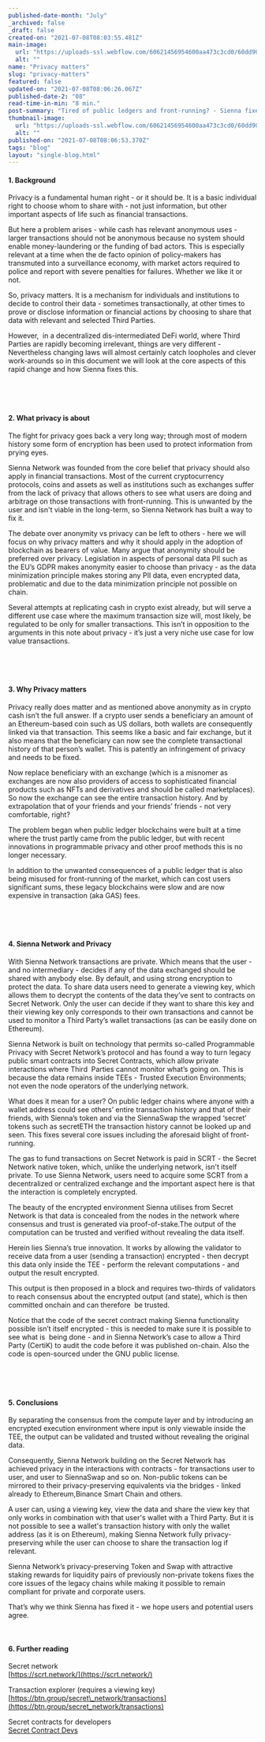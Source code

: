 ```yaml
---
published-date-month: "July"
_archived: false
_draft: false
created-on: "2021-07-08T08:03:55.481Z"
main-image:
  url: "https://uploads-ssl.webflow.com/60621456954600aa473c3cd0/60dd90c54bf78862a7580ad8_Privacy%20matters%20Blog.jpg"
  alt: ""
name: "Privacy matters"
slug: "privacy-matters"
featured: false
updated-on: "2021-07-08T08:06:26.067Z"
published-date-2: "08"
read-time-in-min: "8 min."
post-summary: "Tired of public ledgers and front-running? - Sienna fixes this!"
thumbnail-image:
  url: "https://uploads-ssl.webflow.com/60621456954600aa473c3cd0/60dd90cc27489bd0f2ce5acf_Privacy%20matters%20Blog%20Thump.jpg"
  alt: ""
published-on: "2021-07-08T08:06:53.370Z"
tags: "blog"
layout: "single-blog.html"
---
```


#### 1\. Background

Privacy is a fundamental human right - or it should be. It is a basic individual right to choose whom to share with - not just information, but other important aspects of life such as financial transactions.

But here a problem arises - while cash has relevant anonymous uses - larger transactions should not be anonymous because no system should enable money-laundering or the funding of bad actors. This is especially relevant at a time when the de facto opinion of policy-makers has transmuted into a surveillance economy, with market actors required to police and report with severe penalties for failures. Whether we like it or not.

So, privacy matters. It is a mechanism for individuals and institutions to decide to control their data - sometimes transactionally, at other times to prove or disclose information or financial actions by choosing to share that data with relevant and selected Third Parties.

However,  in a decentralized dis-intermediated DeFi world, where Third Parties are rapidly becoming irrelevant, things are very different - Nevertheless changing laws will almost certainly catch loopholes and clever work-arounds so in this document we will look at the core aspects of this rapid change and how Sienna fixes this.

‍

‍

#### 2\. What privacy is about

The fight for privacy goes back a very long way; through most of modern history some form of encryption has been used to protect information from prying eyes.

Sienna Network was founded from the core belief that privacy should also apply in financial transactions. Most of the current cryptocurrency protocols, coins and assets as well as institutions such as exchanges suffer from the lack of privacy that allows others to see what users are doing and arbitrage on those transactions with front-running. This is unwanted by the user and isn't viable in the long-term, so Sienna Network has built a way to fix it.  
  
The debate over anonymity vs privacy can be left to others - here we will focus on why privacy matters and why it should apply in the adoption of blockchain as bearers of value. Many argue that anonymity should be preferred over privacy. Legislation in aspects of personal data PII such as the EU’s GDPR makes anonymity easier to choose than privacy - as the data minimization principle makes storing any PII data, even encrypted data, problematic and due to the data minimization principle not possible on chain.

Several attempts at replicating cash in crypto exist already, but will serve a different use case where the maximum transaction size will, most likely, be regulated to be only for smaller transactions. This isn’t in opposition to the arguments in this note about privacy - it’s just a very niche use case for low value transactions.

‍

‍

#### 3\. Why Privacy matters

Privacy really does matter and as mentioned above anonymity as in crypto cash isn’t the full answer. If a crypto user sends a beneficiary an amount of an Ethereum-based coin such as US dollars, both wallets are consequently linked via that transaction. This seems like a basic and fair exchange, but it also means that the beneficiary can now see the complete transactional history of that person’s wallet. This is patently an infringement of privacy and needs to be fixed.

Now replace beneficiary with an exchange (which is a misnomer as exchanges are now also providers of access to sophisticated financial products such as NFTs and derivatives and should be called marketplaces). So now the exchange can see the entire transaction history. And by extrapolation that of your friends and your friends’ friends - not very comfortable, right?

The problem began when public ledger blockchains were built at a time where the trust partly came from the public ledger, but with recent innovations in programmable privacy and other proof methods this is no longer necessary.

In addition to the unwanted consequences of a public ledger that is also being misused for front-running of the market, which can cost users significant sums, these legacy blockchains were slow and are now expensive in transaction (aka GAS) fees.

‍

‍

#### 4\. Sienna Network and Privacy

With Sienna Network transactions are private. Which means that the user - and no intermediary - decides if any of the data exchanged should be shared with anybody else. By default, and using strong encryption to protect the data. To share data users need to generate a viewing key, which allows them to decrypt the contents of the data they’ve sent to contracts on Secret Network. Only the user can decide if they want to share this key and their viewing key only corresponds to their own transactions and cannot be used to monitor a Third Party’s wallet transactions (as can be easily done on Ethereum).

Sienna Network is built on technology that permits so-called Programmable Privacy with Secret Network’s protocol and has found a way to turn legacy public smart contracts into Secret Contracts, which allow private interactions where Third  Parties cannot monitor what’s going on. This is because the data remains inside TEEs - Trusted Execution Environments; not even the node operators of the underlying network.

What does it mean for a user? On public ledger chains where anyone with a wallet address could see others’ entire transaction history and that of their friends, with Sienna’s token and via the SiennaSwap the wrapped ‘secret’ tokens such as secretETH the transaction history cannot be looked up and seen. This fixes several core issues including the aforesaid blight of front-running.

The gas to fund transactions on Secret Network is paid in SCRT - the Secret Network native token, which, unlike the underlying network, isn't itself private. To use Sienna Network, users need to acquire some SCRT from a decentralized or centralized exchange and the important aspect here is that the interaction is completely encrypted.

The beauty of the encrypted environment Sienna utilises from Secret Network is that data is concealed from the nodes in the network where consensus and trust is generated via proof-of-stake.The output of the computation can be trusted and verified without revealing the data itself.

Herein lies Sienna’s true innovation. It works by allowing the validator to receive data from a user (sending a transaction) encrypted - then decrypt this data only inside the TEE - perform the relevant computations - and output the result encrypted.

This output is then proposed in a block and requires two-thirds of validators to reach consensus about the encrypted output (and state), which is then committed onchain and can therefore  be trusted.

Notice that the code of the secret contract making Sienna functionality possible isn’t itself encrypted - this is needed to make sure it is possible to see what is  being done - and in Sienna Network’s case to allow a Third Party (CertiK) to audit the code before it was published on-chain. Also the code is open-sourced under the GNU public license.

‍

‍

#### 5\. Conclusions

By separating the consensus from the compute layer and by introducing an encrypted execution environment where input is only viewable inside the TEE, the output can be validated and trusted without revealing the original data.

Consequently, Sienna Network building on the Secret Network has achieved privacy in the interactions with contracts - for transactions user to user, and user to SiennaSwap and so on. Non-public tokens can be mirrored to their privacy-preserving equivalents via the bridges - linked already to Ethereum,Binance Smart Chain and others.

A user can, using a viewing key, view the data and share the view key that only works in combination with that user's wallet with a Third Party. But it is not possible to see a wallet's transaction history with only the wallet address (as it is on Ethereum), making Sienna Network fully privacy-preserving while the user can choose to share the transaction log if relevant.

Sienna Network’s privacy-preserving Token and Swap with attractive staking rewards for liquidity pairs of previously non-private tokens fixes the core issues of the legacy chains while making it possible to remain compliant for private and corporate users.

That’s why we think Sienna has fixed it - we hope users and potential users agree.

‍

  

#### 6\. Further reading

Secret network  
[https://scrt.network/](https://scrt.network/)

Transaction explorer (requires a viewing key)  
[https://btn.group/secret\_network/transactions](https://btn.group/secret_network/transactions)

Secret contracts for developers  
[Secret Contract Devs](https://build.scrt.network/dev/developers.html)
